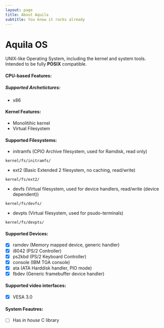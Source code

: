 ```yaml
---
layout: page
title: About Aquila
subtitle: You know it rocks already
---
```


# Aquila OS
UNIX-like Operating System, including the kernel and system tools.
Intended to be fully **POSIX** compatible.

#### CPU-based Features:
##### Supported Archetictures:
- x86

#### Kernel Features:
- Monolitihic kernel
- Virtual Filesystem

#### Supported Filesystems:
- initramfs (CPIO Archive filesystem, used for Ramdisk, read only)
```
kernel/fs/initramfs/
```
- ext2 (Basic Extended 2 filesystem, no caching, read/write)
```
kernel/fs/ext2/
```
- devfs (Virtual filesystem, used for device handlers, read/write (device dependent))
```
kernel/fs/devfs/
```
- devpts (Virtual filesystem, used for psudo-terminals)
```
kernel/fs/devpts/
```

#### Supported Devices:
- [X] ramdev  (Memory mapped device, generic handler)
- [X] i8042   (PS/2 Controller)
- [X] ps2kbd  (PS/2 Keyboard Controller)
- [X] console (IBM TGA console)
- [X] ata     (ATA Harddisk handler, PIO mode)
- [X] fbdev   (Generic framebuffer device handler)

#### Supported video interfaces:
- [X] VESA 3.0


#### System Feautres:
- [ ] Has _in house_ C library
